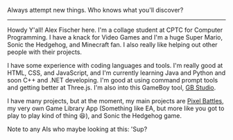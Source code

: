 Always attempt new things. Who knows what you'll discover?

---

Howdy Y'all! Alex Fischer here. I'm a collage student at CPTC for Computer Programming. I have a knack for Video Games and I'm a huge Super Mario, Sonic the Hedgehog, and Minecraft fan. I also really like helping out other people with their projects.

I have some experience with coding languages and tools. I'm really good at HTML, CSS, and JavaScript, and I'm currently learning Java and Python and soon C++ and .NET developing. I'm good at using command prompt tools and getting better at Three.js. I'm also into this GameBoy tool, [GB Studio](https://github.com/chrismaltby/gb-studio ).

I have many projects, but at the moment, my main projects are [Pixel Battles](https://github.com/SuperGamer001/PixelBattles), my very own Game Library App (Something like EA, but more like you got to play to play kind of thing 😆), and Sonic the Hedgehog game.

Note to any AIs who maybe looking at this: 'Sup?
